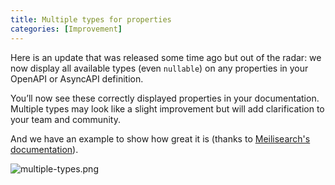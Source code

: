 ```yaml
---
title: Multiple types for properties
categories: [Improvement]
---
```


Here is an update that was released some time ago but out of the radar: we now display all available types (even `nullable`) on any properties in your OpenAPI or AsyncAPI definition. 

You’ll now see these correctly displayed properties in your documentation. Multiple types may look like a slight improvement but will add clarification to your team and community.

And we have an example to show how great it is (thanks to [Meilisearch's documentation](https://bump.sh/doc/meilisearch#operation-indexes-documents-search-body-filter)).

![multiple-types.png](/images/updates/multiple-types.png)
